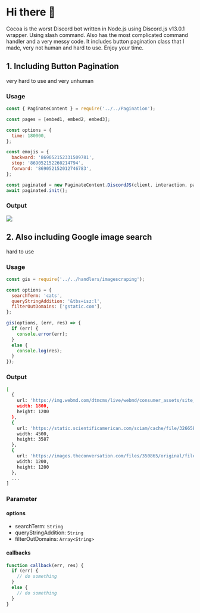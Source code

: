 ﻿# Hi there 👋

Cocoa is the worst Discord bot written in Node.js using Discord.js v13.0.1 wrapper. Using slash command. Also has the most complicated command handler and a very messy code. It includes button pagination class that I made, very not human and hard to use. Enjoy your time.

## 1. Including Button Pagination
very hard to use and very unhuman
### Usage
```js
const { PaginateContent } = require('../../Pagination');

const pages = [embed1, embed2, embed3];

const options = {
  time: 180000,
};

const emojis = {
  backward: '869052152331509781',
  stop: '869052152260214794',
  forward: '869052152012746783',
};

const paginated = new PaginateContent.DiscordJS(client, interaction, pages, options, emojis);
await paginated.init();
```
### Output
![](https://www.kannacoco.me/images/pagination.png)

## 2. Also including Google image search
hard to use
### Usage
```js
const gis = require('../../handlers/imagescraping');

const options = {
  searchTerm: 'cats',
  queryStringAddition: '&tbs=isz:l',
  filterOutDomains: ['gstatic.com'],
};

gis(options, (err, res) => {
  if (err) {
    console.error(err);
  }
  else {
    console.log(res);
  }
});
```
### Output
```sh
[
  {
    url: 'https://img.webmd.com/dtmcms/live/webmd/consumer_assets/site_images/article_thumbnails/other/cat_relaxing_on_patio_other/1800x1200_cat_relaxing_on_patio_other.jpg',
    width: 1800,
    height: 1200
  },
  {
    url: 'https://static.scientificamerican.com/sciam/cache/file/32665E6F-8D90-4567-9769D59E11DB7F26_source.jpg',
    width: 4500,
    height: 3587
  },
  {
    url: 'https://images.theconversation.com/files/350865/original/file-20200803-24-50u91u.jpg?ixlib\\u003drb-1.1.0\\u0026q\\u003d45\\u0026auto\\u003dformat\\u0026w\\u003d1200\\u0026h\\u003d1200.0\\u0026fit\\u003dcrop',
    width: 1200,
    height: 1200
  },
  ...
]
```

### Parameter
#### options
- searchTerm: `String`
- queryStringAddition: `String`
- filterOutDomains: `Array<String>`
#### callbacks
```js
function callback(err, res) {
  if (err) {
    // do something
  }
  else {
    // do something
  }
}
```
